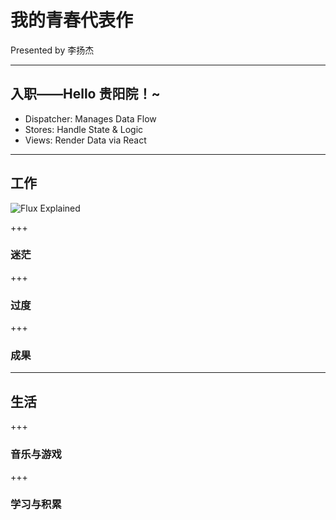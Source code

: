 # 我的青春代表作 

Presented by 李扬杰

---

## 入职——Hello 贵阳院！~

- Dispatcher: Manages Data Flow
- Stores: Handle State & Logic
- Views: Render Data via React

---

## 工作
![Flux Explained](https://facebook.github.io/flux/img/flux-simple-f8-diagram-explained-1300w.png)

+++
### 迷茫

+++
### 过度

+++
### 成果

---
## 生活

+++
### 音乐与游戏

+++
### 学习与积累